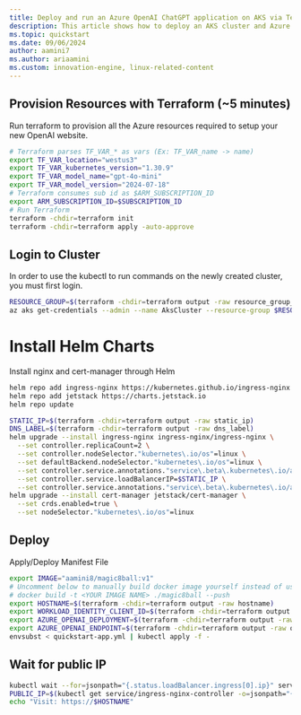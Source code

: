 ```yaml
---
title: Deploy and run an Azure OpenAI ChatGPT application on AKS via Terraform
description: This article shows how to deploy an AKS cluster and Azure OpenAI Service via Terraform and how to deploy a ChatGPT-like application in Python.
ms.topic: quickstart 
ms.date: 09/06/2024 
author: aamini7
ms.author: ariaamini
ms.custom: innovation-engine, linux-related-content 
---
```


## Provision Resources with Terraform (~5 minutes)
Run terraform to provision all the Azure resources required to setup your new OpenAI website.
```bash
# Terraform parses TF_VAR_* as vars (Ex: TF_VAR_name -> name)
export TF_VAR_location="westus3"  
export TF_VAR_kubernetes_version="1.30.9"
export TF_VAR_model_name="gpt-4o-mini"
export TF_VAR_model_version="2024-07-18"
# Terraform consumes sub id as $ARM_SUBSCRIPTION_ID
export ARM_SUBSCRIPTION_ID=$SUBSCRIPTION_ID
# Run Terraform
terraform -chdir=terraform init
terraform -chdir=terraform apply -auto-approve
```

## Login to Cluster
In order to use the kubectl to run commands on the newly created cluster, you must first login.
```bash
RESOURCE_GROUP=$(terraform -chdir=terraform output -raw resource_group_name)
az aks get-credentials --admin --name AksCluster --resource-group $RESOURCE_GROUP --subscription $SUBSCRIPTION_ID
```

# Install Helm Charts
Install nginx and cert-manager through Helm
```bash
helm repo add ingress-nginx https://kubernetes.github.io/ingress-nginx
helm repo add jetstack https://charts.jetstack.io
helm repo update

STATIC_IP=$(terraform -chdir=terraform output -raw static_ip)
DNS_LABEL=$(terraform -chdir=terraform output -raw dns_label)
helm upgrade --install ingress-nginx ingress-nginx/ingress-nginx \
  --set controller.replicaCount=2 \
  --set controller.nodeSelector."kubernetes\.io/os"=linux \
  --set defaultBackend.nodeSelector."kubernetes\.io/os"=linux \
  --set controller.service.annotations."service\.beta\.kubernetes\.io/azure-dns-label-name"=$DNS_LABEL \
  --set controller.service.loadBalancerIP=$STATIC_IP \
  --set controller.service.annotations."service\.beta\.kubernetes\.io/azure-load-balancer-health-probe-request-path"=/healthz
helm upgrade --install cert-manager jetstack/cert-manager \
  --set crds.enabled=true \
  --set nodeSelector."kubernetes\.io/os"=linux
```

## Deploy
Apply/Deploy Manifest File 
```bash
export IMAGE="aamini8/magic8ball:v1"
# Uncomment below to manually build docker image yourself instead of using pre-built image.
# docker build -t <YOUR IMAGE NAME> ./magic8ball --push
export HOSTNAME=$(terraform -chdir=terraform output -raw hostname)
export WORKLOAD_IDENTITY_CLIENT_ID=$(terraform -chdir=terraform output -raw workload_identity_client_id)
export AZURE_OPENAI_DEPLOYMENT=$(terraform -chdir=terraform output -raw openai_deployment)
export AZURE_OPENAI_ENDPOINT=$(terraform -chdir=terraform output -raw openai_endpoint)
envsubst < quickstart-app.yml | kubectl apply -f -
```

## Wait for public IP
```bash
kubectl wait --for=jsonpath="{.status.loadBalancer.ingress[0].ip}" service/ingress-nginx-controller
PUBLIC_IP=$(kubectl get service/ingress-nginx-controller -o=jsonpath="{.status.loadBalancer.ingress[0].ip}")
echo "Visit: https://$HOSTNAME"
```